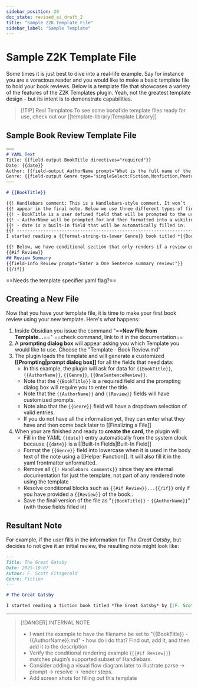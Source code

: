 ```yaml
---
sidebar_position: 20
doc_state: revised_ai_draft_2
title: "Sample Z2K Template File"
sidebar_label: "Sample Template"
---
```

# Sample Z2K Template File
Some times it is just best to dive into a real-life example. Say for instance you are a voracious reader and you would like to make a basic template file to hold your book reviews. Below is a template file that showcases a variety of the features of the Z2K Templates plugin. Yeah, not the greatest template design - but its intent is to demonstrate capabilities. 

> [!TIP] Real Templates
> To see some bonafide template files ready for use, check out our [[template-library|Template Library]]

## Sample Book Review Template File

```md title="Template - Book Review.md"
–––
# YAML Text 
Title: {{field-output BookTitle directives="required"}}
Date: {{date}}
Author: {{field-output AuthorName prompt="What is the full name of the author?"}}
Genre: {{field-output Genre type="singleSelect:Fiction,Nonfiction,Poetry}}
–––

# {{BookTitle}}

{{! Handlebars comment: This is a Handlebars-style comment. It won’t         }}
{{! appear in the final note. Below we use three different types of fields:  }}
{{! - BookTitle is a user defined field that will be prompted to the user.   }}
{{! - AuthorName will be prompted for and then formatted into a wikilink.    }}
{{! - date is a built-in field that will be automatically filled in.         }}
{{! ------------------------------------------------------------------------ }}
I started reading a {{format-string-to-lower Genre}} book titled *{{BookTitle}}* by {{wikilink AuthorName}} on {{date}}.

{{! Below, we have conditional section that only renders if a review exists.    }}
{{#if Review}}
## Review Summary
{{field-info Review prompt="Enter a One Sentence summary review:"}}
{{/if}}
```

==Needs the template specifier yaml flag?==
## Creating a New File 
Now that you have your template file, it is time to make your first book review using your new template. Here's what happens:

1. Inside Obsidian you issue the command "==**New File from Template...**==" ==check command, link to it in the documentation==
2. A **prompting dialog box** will appear asking you which Template you would like to use. Choose the "Template - Book Review.md"
3. The plugin loads the template and will generate a customized **[[Prompting|prompt dialog box]]** for all the fields that need data:
    - In this example, the plugin will ask for data for `{{BookTitle}}`, `{{AuthorName}}`, `{{Genre}}`, `{{OneSentenceReview}}`. 
    - Note that the `{{BookTitle}}` is a required field and the prompting dialog box will require you to enter the title.
	- Note that the `{{AuthorName}}` and `{{Review}}` fields will have customized prompts. 
	- Note also that the `{{Genre}}` field will have a dropdown selection of valid entries.
    - If you do not have all the information yet, they can enter what they have and then come back later to [[Finalizing a File]]
4. When your are finished and ready to **create the card**, the plugin will:
	- Fill in the YAML `{{date}}` entry automatically from the system clock because `{{date}}` is a [[Built-In Fields|Built-In Field]]
	- Format the `{{Genre}}` field into lowercase when it is used in the body text of the note using a [[Helper Function]]. It will also fill it in the yaml frontmatter unformatted.
	- Remove all `{{! Handlebars comments}}` since they are internal documentation for just the template, not part of any rendered note using the template
	- Resolve conditional blocks such as `{{#if Review}}...{{/if}}` only if you have provided a `{{Review}}` of the book.. 
    - Save the final version of the file as "`{{BookTitle}}` - `{{AuthorName}}`" (with those fields filled in)


## Resultant Note
For example, if the user fills in the information for *The Great Gatsby*, but decides to not give it an initial review, the resulting note might look like:

```md title="The Great Gatsby.md"
---
Title: The Great Gatsby
Date: 2025-10-07
Author: F. Scott Fitzgerald
Genre: Fiction
---

# The Great Gatsby

I started reading a fiction book titled *The Great Gatsby* by [[F. Scott Fitzgerald]] on 2025-10-07.
```

---

> [!DANGER] INTERNAL NOTE
> - I want the example to have the filename be set to "{{BookTitle}} - {{AuthorName}}.md" - how do i do that? Find out, add it, and then add it to the description
> - Verify the conditional rendering example (`{{#if Review}}`) matches plugin’s supported subset of Handlebars.
> - Consider adding a visual flow diagram later to illustrate parse → prompt → resolve → render steps.
> - Add screen shots for filling out this template


